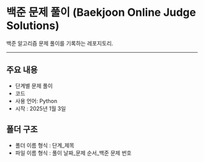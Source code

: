 # 백준 문제 풀이 (Baekjoon Online Judge Solutions)

백준 알고리즘 문제 풀이를 기록하는 레포지토리.

---

## 주요 내용
- 단계별 문제 풀이
- 코드
- 사용 언어: Python
- 시작 : 2025년 1월 3일

## 폴더 구조
- 폴더 이름 형식 : 단계_제목
- 파일 이름 형식 : 풀이 날짜_문제 순서_백준 문제 번호
